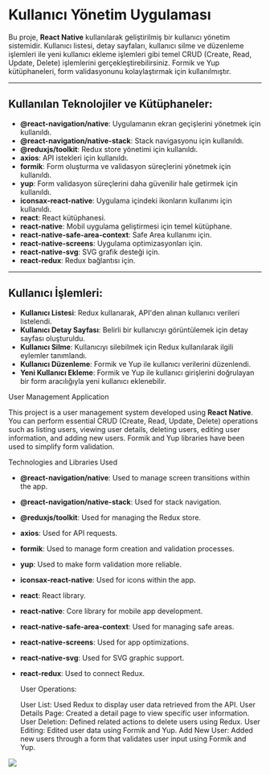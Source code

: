 # Kullanıcı Yönetim Uygulaması

Bu proje, **React Native** kullanılarak geliştirilmiş bir kullanıcı yönetim sistemidir. Kullanıcı listesi, detay sayfaları, kullanıcı silme ve düzenleme işlemleri ile yeni kullanıcı ekleme işlemleri gibi temel CRUD (Create, Read, Update, Delete) işlemlerini gerçekleştirebilirsiniz. Formik ve Yup kütüphaneleri, form validasyonunu kolaylaştırmak için kullanılmıştır.

---

## Kullanılan Teknolojiler ve Kütüphaneler:

- **@react-navigation/native**: Uygulamanın ekran geçişlerini yönetmek için kullanıldı.
- **@react-navigation/native-stack**: Stack navigasyonu için kullanıldı.
- **@reduxjs/toolkit**: Redux store yönetimi için kullanıldı.
- **axios**: API istekleri için kullanıldı.
- **formik**: Form oluşturma ve validasyon süreçlerini yönetmek için kullanıldı.
- **yup**: Form validasyon süreçlerini daha güvenilir hale getirmek için kullanıldı.
- **iconsax-react-native**: Uygulama içindeki ikonların kullanımı için kullanıldı.
- **react**: React kütüphanesi.
- **react-native**: Mobil uygulama geliştirmesi için temel kütüphane.
- **react-native-safe-area-context**: Safe Area kullanımı için.
- **react-native-screens**: Uygulama optimizasyonları için.
- **react-native-svg**: SVG grafik desteği için.
- **react-redux**: Redux bağlantısı için.

---

## Kullanıcı İşlemleri:

- **Kullanıcı Listesi**: Redux kullanarak, API'den alınan kullanıcı verileri listelendi.
- **Kullanıcı Detay Sayfası**: Belirli bir kullanıcıyı görüntülemek için detay sayfası oluşturuldu.
- **Kullanıcı Silme**: Kullanıcıyı silebilmek için Redux kullanılarak ilgili eylemler tanımlandı.
- **Kullanıcı Düzenleme**: Formik ve Yup ile kullanıcı verilerini düzenlendi.
- **Yeni Kullanıcı Ekleme**: Formik ve Yup ile kullanıcı girişlerini doğrulayan bir form aracılığıyla yeni kullanıcı eklenebilir.

User Management Application

This project is a user management system developed using **React Native**. You can perform essential CRUD (Create, Read, Update, Delete) operations such as listing users, viewing user details, deleting users, editing user information, and adding new users. Formik and Yup libraries have been used to simplify form validation.

Technologies and Libraries Used

- **@react-navigation/native**: Used to manage screen transitions within the app.
- **@react-navigation/native-stack**: Used for stack navigation.
- **@reduxjs/toolkit**: Used for managing the Redux store.
- **axios**: Used for API requests.
- **formik**: Used to manage form creation and validation processes.
- **yup**: Used to make form validation more reliable.
- **iconsax-react-native**: Used for icons within the app.
- **react**: React library.
- **react-native**: Core library for mobile app development.
- **react-native-safe-area-context**: Used for managing safe areas.
- **react-native-screens**: Used for app optimizations.
- **react-native-svg**: Used for SVG graphic support.
- **react-redux**: Used to connect Redux.

  User Operations:

  User List: Used Redux to display user data retrieved from the API.
  User Details Page: Created a detail page to view specific user information.
  User Deletion: Defined related actions to delete users using Redux.
  User Editing: Edited user data using Formik and Yup.
  Add New User: Added new users through a form that validates user input using Formik and Yup.

![](https://github.com/Rasime-Dumlupunar/userLIST-react-native/blob/main/userlist.gif)
